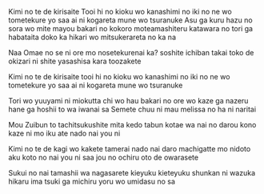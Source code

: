Kimi no te de kirisaite Tooi hi no kioku wo
kanashimi no iki no ne wo tometekure yo
saa ai ni kogareta mune wo tsuranuke
Asu ga kuru hazu no sora wo mite
mayou bakari no kokoro moteamashiteru
katawara no tori ga habataita
doko ka hikari wo mitsukerareta no ka na

Naa Omae no se ni ore mo nosetekurenai ka?
soshite ichiban takai toko de okizari
ni shite yasashisa kara toozakete

Kimi no te de kirisaite tooi hi no kioku wo
kanashimi no iki no ne wo tometekure yo
saa ai ni kogareta mune wo tsuranuke

Tori wo yuuyami ni miokutta
chi wo hau bakari no ore wo kaze ga nazeru
hane ga hoshii to wa iwanai sa
Semete chuu ni mau melissa no ha ni naritai

Mou Zuibun to tachitsukushite mita kedo
tabun kotae wa nai no darou
kono kaze ni mo iku ate nado nai you ni

Kimi no te de kagi wo kakete
tamerai nado nai daro
machigatte mo nidoto aku koto no nai you ni
saa jou no ochiru oto de owarasete

Sukui no nai tamashii wa nagasarete kieyuku
kieteyuku shunkan ni wazuka hikaru
ima tsuki ga michiru yoru wo umidasu no sa